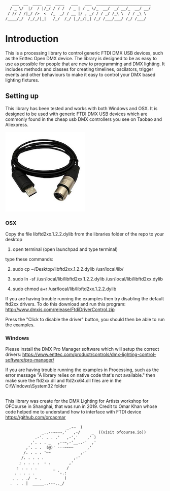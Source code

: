 	   ___  __  ____  __  ____   ___   ___  ________________________
	  / _ \/  |/  / |/_/ / / /  / _ | / _ \/_  __/  _/ __/_  __/ __/
	 / // / /|_/ />  <  /_  _/ / __ |/ , _/ / / _/ /_\ \  / / _\ \  
	/____/_/  /_/_/|_|   /_/  /_/ |_/_/|_| /_/ /___/___/ /_/ /___/  
                                                                
# Introduction
This is a processing library to control generic FTDI DMX USB devices, such as the Enttec Open DMX device. The library is designed to be as easy to use as possible for people that are new to programming and DMX lighting. It includes methods and classes for creating timelines, oscilators, trigger events and other behaviours to make it easy to control your DMX based lighting fixtures.

## Setting up

This library has been tested and works with both Windows and OSX. It is designed to be used with generic FTDI DMX USB devices which are commonly found in the cheap usb DMX controllers you see on Taobao and Aliexpress. 

![USB DMX Device](https://github.com/jaysonh/Dmx4Artists/blob/main/assets/images/usb-dmx.jpg)

### OSX

Copy the file libftd2xx.1.2.2.dylib from the libraries folder of the repo to your desktop

1. open terminal (open launchpad and type terminal)

type these commands:

2. sudo cp ~/Desktop/libftd2xx.1.2.2.dylib /usr/local/lib/

3. sudo ln -sf /usr/local/lib/libftd2xx.1.2.2.dylib /usr/local/lib/libftd2xx.dylib

4. sudo chmod a+r /usr/local/lib/libftd2xx.1.2.2.dylib

If you are having trouble running the examples then try disabling the default ftd2xx drivers. To do this download and run this program: http://www.dmxis.com/release/FtdiDriverControl.zip

Press the "Click to disable the driver" button, you should then be able to run the examples. 


### Windows

Please install the DMX Pro Manager software which will setup the correct drivers: https://www.enttec.com/product/controls/dmx-lighting-control-software/pro-manager/

If you are having trouble running the examples in Processing, such as the error message "A library relies on native code that's not available."  then make sure the ftd2xx.dll and ftd2xx64.dll files are in the C:\Windows\System32 folder

##

This library was create for the DMX Lighting for Artists workshop for OFCourse in Shanghai, that was run in 2019. Credit to Omar Khan whose code helped me to understand how to interface with FTDI device https://github.com/orcaomar

                               _.-~  )
                    _..--~~~~,'   ,-/     _  ((visit ofcourse.io))
                 .-'. . . .'   ,-','    ,' )
               ,'. . . _   ,--~,-'__..-'  ,'
             ,'. . .  (@)' ---~~~~      ,'
            /. . . . '~~             ,-'
           /. . . . .             ,-'
          ; . . . .  - .        ,'
         : . . . .       _     /
        . . . . .          `-.:
       . . . ./  - .          )
      .  . . |  _____..---.._/               

